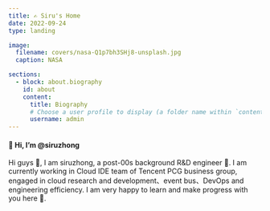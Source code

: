 ```yaml
---
title: ✍️ Siru's Home
date: 2022-09-24
type: landing

image:
  filename: covers/nasa-Q1p7bh3SHj8-unsplash.jpg
  caption: NASA

sections:
  - block: about.biography
    id: about
    content:
      title: Biography
      # Choose a user profile to display (a folder name within `content/authors/`)
      username: admin
---
```


#### 👋 Hi, I’m @siruzhong

Hi guys 👀, I am siruzhong, a post-00s background R&D engineer 🌱. I am currently working in Cloud IDE team of Tencent PCG business group, engaged in cloud research and development、event bus、DevOps and engineering efficiency. I am very happy to learn and make progress with you here 💞️.